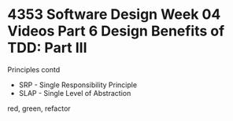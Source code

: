 # 4353 Software Design Week 04 Videos Part 6 Design Benefits of TDD: Part III

Principles contd
- SRP - Single Responsibility Principle
- SLAP - Single Level of Abstraction

red, green, refactor


